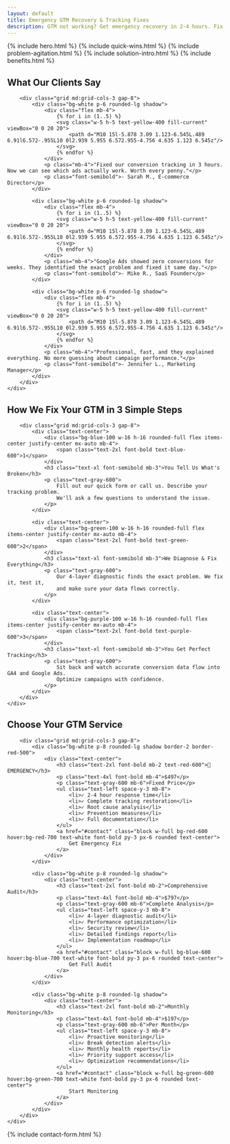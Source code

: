 ```yaml
---
layout: default
title: Emergency GTM Recovery & Tracking Fixes
description: GTM not working? Get emergency recovery in 2-4 hours. Fix broken Google Tag Manager and restore conversion tracking. $497 fixed price.
---
```


{% include hero.html %}
{% include quick-wins.html %}
{% include problem-agitation.html %}
{% include solution-intro.html %}
{% include benefits.html %}

<!-- Section 6: Testimonials -->
<section class="py-16 bg-gray-50">
    <div class="max-w-6xl mx-auto px-4">
        <h2 class="text-3xl font-bold text-center mb-12">
            What Our Clients Say
        </h2>

        <div class="grid md:grid-cols-3 gap-8">
            <div class="bg-white p-6 rounded-lg shadow">
                <div class="flex mb-4">
                    {% for i in (1..5) %}
                    <svg class="w-5 h-5 text-yellow-400 fill-current" viewBox="0 0 20 20">
                        <path d="M10 15l-5.878 3.09 1.123-6.545L.489 6.91l6.572-.955L10 0l2.939 5.955 6.572.955-4.756 4.635 1.123 6.545z"/>
                    </svg>
                    {% endfor %}
                </div>
                <p class="mb-4">"Fixed our conversion tracking in 3 hours. Now we can see which ads actually work. Worth every penny."</p>
                <p class="font-semibold">- Sarah M., E-commerce Director</p>
            </div>

            <div class="bg-white p-6 rounded-lg shadow">
                <div class="flex mb-4">
                    {% for i in (1..5) %}
                    <svg class="w-5 h-5 text-yellow-400 fill-current" viewBox="0 0 20 20">
                        <path d="M10 15l-5.878 3.09 1.123-6.545L.489 6.91l6.572-.955L10 0l2.939 5.955 6.572.955-4.756 4.635 1.123 6.545z"/>
                    </svg>
                    {% endfor %}
                </div>
                <p class="mb-4">"Google Ads showed zero conversions for weeks. They identified the exact problem and fixed it same day."</p>
                <p class="font-semibold">- Mike R., SaaS Founder</p>
            </div>

            <div class="bg-white p-6 rounded-lg shadow">
                <div class="flex mb-4">
                    {% for i in (1..5) %}
                    <svg class="w-5 h-5 text-yellow-400 fill-current" viewBox="0 0 20 20">
                        <path d="M10 15l-5.878 3.09 1.123-6.545L.489 6.91l6.572-.955L10 0l2.939 5.955 6.572.955-4.756 4.635 1.123 6.545z"/>
                    </svg>
                    {% endfor %}
                </div>
                <p class="mb-4">"Professional, fast, and they explained everything. No more guessing about campaign performance."</p>
                <p class="font-semibold">- Jennifer L., Marketing Manager</p>
            </div>
        </div>
    </div>
</section>

<!-- Section 7: Simple 3-Step Process -->
<section class="py-16">
    <div class="max-w-6xl mx-auto px-4">
        <h2 class="text-3xl font-bold text-center mb-12">
            How We Fix Your GTM in 3 Simple Steps
        </h2>

        <div class="grid md:grid-cols-3 gap-8">
            <div class="text-center">
                <div class="bg-blue-100 w-16 h-16 rounded-full flex items-center justify-center mx-auto mb-4">
                    <span class="text-2xl font-bold text-blue-600">1</span>
                </div>
                <h3 class="text-xl font-semibold mb-3">You Tell Us What's Broken</h3>
                <p class="text-gray-600">
                    Fill out our quick form or call us. Describe your tracking problem.
                    We'll ask a few questions to understand the issue.
                </p>
            </div>

            <div class="text-center">
                <div class="bg-green-100 w-16 h-16 rounded-full flex items-center justify-center mx-auto mb-4">
                    <span class="text-2xl font-bold text-green-600">2</span>
                </div>
                <h3 class="text-xl font-semibold mb-3">We Diagnose & Fix Everything</h3>
                <p class="text-gray-600">
                    Our 4-layer diagnostic finds the exact problem. We fix it, test it,
                    and make sure your data flows correctly.
                </p>
            </div>

            <div class="text-center">
                <div class="bg-purple-100 w-16 h-16 rounded-full flex items-center justify-center mx-auto mb-4">
                    <span class="text-2xl font-bold text-purple-600">3</span>
                </div>
                <h3 class="text-xl font-semibold mb-3">You Get Perfect Tracking</h3>
                <p class="text-gray-600">
                    Sit back and watch accurate conversion data flow into GA4 and Google Ads.
                    Optimize campaigns with confidence.
                </p>
            </div>
        </div>
    </div>
</section>

<!-- Section 8: Pricing/Services -->
<section class="py-16 bg-gray-50">
    <div class="max-w-6xl mx-auto px-4">
        <h2 class="text-3xl font-bold text-center mb-12">
            Choose Your GTM Service
        </h2>

        <div class="grid md:grid-cols-3 gap-8">
            <div class="bg-white p-8 rounded-lg shadow border-2 border-red-500">
                <div class="text-center">
                    <h3 class="text-2xl font-bold mb-2 text-red-600">🚨 EMERGENCY</h3>
                    <p class="text-4xl font-bold mb-4">$497</p>
                    <p class="text-gray-600 mb-6">Fixed Price</p>
                    <ul class="text-left space-y-3 mb-8">
                        <li>✓ 2-4 hour response time</li>
                        <li>✓ Complete tracking restoration</li>
                        <li>✓ Root cause analysis</li>
                        <li>✓ Prevention measures</li>
                        <li>✓ Full documentation</li>
                    </ul>
                    <a href="#contact" class="block w-full bg-red-600 hover:bg-red-700 text-white font-bold py-3 px-6 rounded text-center">
                        Get Emergency Fix
                    </a>
                </div>
            </div>

            <div class="bg-white p-8 rounded-lg shadow">
                <div class="text-center">
                    <h3 class="text-2xl font-bold mb-2">Comprehensive Audit</h3>
                    <p class="text-4xl font-bold mb-4">$797</p>
                    <p class="text-gray-600 mb-6">Complete Analysis</p>
                    <ul class="text-left space-y-3 mb-8">
                        <li>✓ 4-layer diagnostic audit</li>
                        <li>✓ Performance optimization</li>
                        <li>✓ Security review</li>
                        <li>✓ Detailed findings report</li>
                        <li>✓ Implementation roadmap</li>
                    </ul>
                    <a href="#contact" class="block w-full bg-blue-600 hover:bg-blue-700 text-white font-bold py-3 px-6 rounded text-center">
                        Get Full Audit
                    </a>
                </div>
            </div>

            <div class="bg-white p-8 rounded-lg shadow">
                <div class="text-center">
                    <h3 class="text-2xl font-bold mb-2">Monthly Monitoring</h3>
                    <p class="text-4xl font-bold mb-4">$197</p>
                    <p class="text-gray-600 mb-6">Per Month</p>
                    <ul class="text-left space-y-3 mb-8">
                        <li>✓ Proactive monitoring</li>
                        <li>✓ Break detection alerts</li>
                        <li>✓ Monthly health reports</li>
                        <li>✓ Priority support access</li>
                        <li>✓ Optimization recommendations</li>
                    </ul>
                    <a href="#contact" class="block w-full bg-green-600 hover:bg-green-700 text-white font-bold py-3 px-6 rounded text-center">
                        Start Monitoring
                    </a>
                </div>
            </div>
        </div>
    </div>
</section>

{% include contact-form.html %}